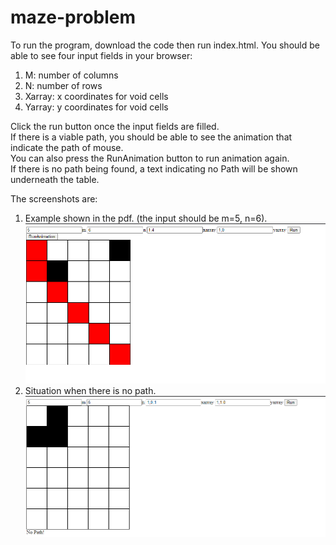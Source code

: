 # maze-problem

To run the program, download the code then run index.html.
You should be able to see four input fields in your browser:
1. M: number of columns 
1. N: number of rows
1. Xarray: x coordinates for void cells
1. Yarray: y coordinates for void cells  

Click the run button once the input fields are filled.  
If there is a viable path, you should be able to see the animation that indicate the path of mouse.  
You can also press the RunAnimation button to run animation again.  
If there is no path being found, a text indicating no Path will be shown underneath the table.  

The screenshots are:
1.	Example shown in the pdf. (the input should be m=5, n=6).
![Image](1.png)  
3.	Situation when there is no path.  
![Image](2.png)
